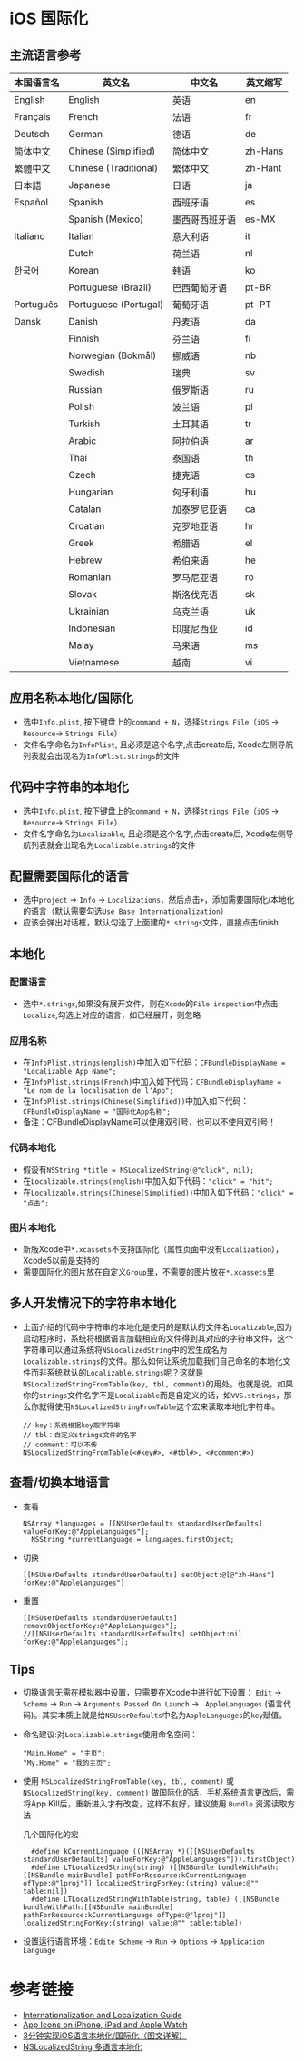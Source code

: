# iOS 国际化
## 主流语言参考

| 本国语言名 | 英文名 | 中文名 | 英文缩写
| ----- | ----- | ----- | -----
| English | English | 英语 | en
| Français | French | 法语 | fr
| Deutsch | German | 德语 | de
| 简体中文 | Chinese (Simplified) | 简体中文 | zh-Hans
| 繁體中文 | Chinese (Traditional) | 繁体中文 | zh-Hant
| 日本語 | Japanese | 日语 | ja
| Español | Spanish | 西班牙语 | es
|  | Spanish (Mexico) | 墨西哥西班牙语 |  es-MX
Italiano | Italian | 意大利语 | it
| | Dutch | 荷兰语 | nl 
한국어 | Korean | 韩语 | ko
| | Portuguese (Brazil) | 巴西葡萄牙语 | pt-BR
| Português | Portuguese (Portugal) | 葡萄牙语 | pt-PT
| Dansk | Danish | 丹麦语 | da
|  | Finnish | 芬兰语 | fi
|  | Norwegian (Bokmål) |  挪威语 | nb
|  | Swedish | 瑞典 | sv
|  | Russian | 俄罗斯语 | ru
|  | Polish | 波兰语 | pl
|  | Turkish | 土耳其语 | tr
|  | Arabic | 阿拉伯语 | ar
|  | Thai | 泰国语 | th
|  | Czech | 捷克语 | cs
|  | Hungarian | 匈牙利语 | hu
|  | Catalan | 加泰罗尼亚语  | ca
|  | Croatian | 克罗地亚语 | hr
|  | Greek | 希腊语 | el
|  | Hebrew | 希伯来语 | he
|  | Romanian | 罗马尼亚语 | ro
|  | Slovak | 斯洛伐克语 | sk
|  | Ukrainian | 乌克兰语 | uk
|  | Indonesian | 印度尼西亚 | id
|  | Malay | 马来语 | ms
|  | Vietnamese | 越南 | vi


## 应用名称本地化/国际化
* 选中`Info.plist`, 按下键盘上的`command + N`，选择`Strings File`（`iOS` -> `Resource`-> `Strings File`）
* 文件名字命名为`InfoPlist`, 且必须是这个名字,点击create后, Xcode左侧导航列表就会出现名为`InfoPlist.strings`的文件

    
## 代码中字符串的本地化
* 选中`Info.plist`, 按下键盘上的`command + N`，选择`Strings File`（`iOS` -> `Resource`-> `Strings File`）
* 文件名字命名为`Localizable`, 且必须是这个名字,点击create后, Xcode左侧导航列表就会出现名为`Localizable.strings`的文件


## 配置需要国际化的语言
* 选中`project` -> `Info` -> `Localizations`，然后点击`+`，添加需要国际化/本地化的语言（默认需要勾选`Use Base Internationalization`）
* 应该会弹出对话框，默认勾选了上面建的`*.strings`文件，直接点击finish

## 本地化
### 配置语言
* 选中`*.strings`,如果没有展开文件，则在`Xcode`的`File inspection`中点击`Localize`,勾选上对应的语言，如已经展开，则忽略

### 应用名称
* 在`InfoPlist.strings(english)`中加入如下代码：`CFBundleDisplayName = "Localizable App Name";`
* 在`InfoPlist.strings(French)`中加入如下代码：`CFBundleDisplayName = "Le nom de la localisation de l'App";`
* 在`InfoPlist.strings(Chinese(Simplified))`中加入如下代码：`CFBundleDisplayName = "国际化App名称";`
* 备注：CFBundleDisplayName可以使用双引号，也可以不使用双引号！

### 代码本地化
* 假设有`NSString *title = NSLocalizedString(@"click", nil);`
* 在`Localizable.strings(english)`中加入如下代码：`"click" = "hit";`
* 在`Localizable.strings(Chinese(Simplified))`中加入如下代码：`"click" = "点击";`

### 图片本地化

* 新版Xcode中`*.xcassets`不支持国际化（属性页面中没有`Localization`），Xcode5以前是支持的
* 需要国际化的图片放在自定义`Group`里，不需要的图片放在`*.xcassets`里

## 多人开发情况下的字符串本地化
* 上面介绍的代码中字符串的本地化是使用的是默认的文件名`Localizable`,因为启动程序时，系统将根据语言加载相应的文件得到其对应的字符串文件，这个字符串可以通过系统将`NSLocalizedString`中的宏生成名为`Localizable.strings`的文件。那么如何让系统加载我们自己命名的本地化文件而非系统默认的`Localizable.strings`呢？这就是 `NSLocalizedStringFromTable(key, tbl, comment)`的用处。也就是说，如果你的`strings`文件名字不是`Localizable`而是自定义的话，如`VVS.strings`，那么你就得使用`NSLocalizedStringFromTable`这个宏来读取本地化字符串。

    ```
    // key：系统根据key取字符串
    // tbl：自定义strings文件的名字
    // comment：可以不传
    NSLocalizedStringFromTable(<#key#>, <#tbl#>, <#comment#>)
    ```
    
## 查看/切换本地语言
* 查看
  
  ```
  NSArray *languages = [[NSUserDefaults standardUserDefaults] valueForKey:@"AppleLanguages"];
    NSString *currentLanguage = languages.firstObject;
  ```
* 切换
  
  ```
  [[NSUserDefaults standardUserDefaults] setObject:@[@"zh-Hans"] forKey:@"AppleLanguages"]
  ```
  
* 重置
  
  ```
  [[NSUserDefaults standardUserDefaults] removeObjectForKey:@"AppleLanguages"];
  //[[NSUserDefaults standardUserDefaults] setObject:nil forKey:@"AppleLanguages"];
  ```

## Tips
* 切换语言无需在模拟器中设置，只需要在Xcode中进行如下设置： `Edit` -> `Scheme` -> `Run` -> `Arguments Passed On Launch` -> ` AppleLanguages` (语言代码)。其实本质上就是给`NSUserDefaults`中名为`AppleLanguages`的`key`赋值。
* 命名建议:对`Localizable.strings`使用命名空间：

  ```
  "Main.Home" = "主页";
  "My.Home" = "我的主页";
  ```
  
* 使用 `NSLocalizedStringFromTable(key, tbl, comment)` 或 `NSLocalizedString(key, comment)` 做国际化的话，手机系统语言更改后，需将App Kill后，重新进入才有改变，这样不友好，建议使用 `Bundle` 资源读取方法
    
  几个国际化的宏

  ```
    #define kCurrentLanguage (((NSArray *)([[NSUserDefaults standardUserDefaults] valueForKey:@"AppleLanguages"])).firstObject)
    #define LTLocalizedString(string) ([[NSBundle bundleWithPath:[[NSBundle mainBundle] pathForResource:kCurrentLanguage ofType:@"lproj"]] localizedStringForKey:(string) value:@"" table:nil])
    #define LTLocalizedStringWithTable(string, table) ([[NSBundle bundleWithPath:[[NSBundle mainBundle] pathForResource:kCurrentLanguage ofType:@"lproj"]] localizedStringForKey:(string) value:@"" table:table])
  ```

* 设置运行语言环境：`Edite Scheme` -> `Run` -> `Options` -> `Application Language`


# 参考链接
* [Internationalization and Localization Guide](https://developer.apple.com/library/archive/documentation/MacOSX/Conceptual/BPInternational/LocalizingYourApp/LocalizingYourApp.html)
* [App Icons on iPhone, iPad and Apple Watch](https://developer.apple.com/library/archive/qa/qa1686/_index.html)
* [3分钟实现iOS语言本地化/国际化（图文详解）](https://www.jianshu.com/p/88c1b65e3ddb)
* [NSLocalizedString 多语言本地化](https://swiftcafe.io/post/ios-localize)